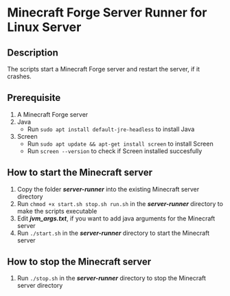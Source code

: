 # Minecraft Forge Server Runner for Linux Server

## Description
The scripts start a Minecraft Forge server and restart the server, if it crashes.

## Prerequisite
1. A Minecraft Forge server
2. Java 
    - Run `sudo apt install default-jre-headless` to install Java
3. Screen
    - Run `sudo apt update && apt-get install screen` to install Screen
    - Run `screen --version` to check if Screen installed succesfully

## How to start the Minecraft server
1. Copy the folder ***server-runner*** into the existing Minecraft server directory
2. Run `chmod +x start.sh stop.sh run.sh` in the ***server-runner*** directory to make the scripts executable
3. Edit ***jvm_args.txt***, if you want to add java arguments for the Minecraft server
4. Run `./start.sh` in the ***server-runner*** directory to start the Minecraft server

## How to stop the Minecraft server
1. Run `./stop.sh` in the ***server-runner*** directory to stop the Minecraft server directory
